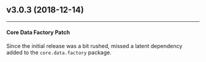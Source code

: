 ## v3.0.3 (2018-12-14)
------------------------

#### Core Data Factory Patch

  Since the initial release was a bit rushed, missed a latent dependency added to the `core.data.factory` package.